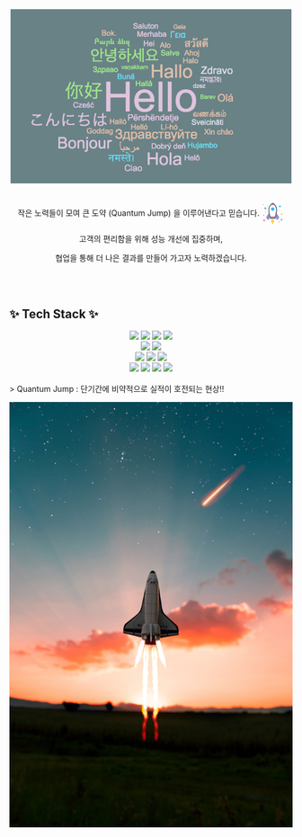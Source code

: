 <div align="center">
  <img src="./greeting.png" alt="Greeting Image" width="500">
</div>
<br>
<div align="center">
  <p>
    작은 노력들이 모여 큰 도약 (Quantum Jump) 을 이루어낸다고 믿습니다. 
    <img src="./space.png" alt="Space Icon" style="width: 40px; height: 40px; vertical-align: middle;">
  </p>
  <p>고객의 편리함을 위해 성능 개선에 집중하며,</p>  
  <p>협업을 통해 더 나은 결과를 만들어 가고자 노력하겠습니다.</p>   
</div>
<br>
<br>
<h2>✨ Tech Stack ✨</h2>
<div align="center">
  <img src="https://img.shields.io/badge/Java-007396?style=for-the-badge&logo=java&logoColor=white" />
  <img src="https://img.shields.io/badge/Spring-6DB33F?style=for-the-badge&logo=spring&logoColor=white" />
  <img src="https://img.shields.io/badge/JPA-FF6F00?style=for-the-badge&logo=hibernate&logoColor=white" />
  <img src="https://img.shields.io/badge/QueryDSL-4479A1?style=for-the-badge&logo=apache&logoColor=white" />
</div>
<div align="center">
  <img src="https://img.shields.io/badge/Python-3776AB?style=for-the-badge&logo=python&logoColor=white" />
  <img src="https://img.shields.io/badge/Django-092E20?style=for-the-badge&logo=django&logoColor=white" />
</div>
<div align="center">
  <img src="https://img.shields.io/badge/MySQL-4479A1?style=for-the-badge&logo=mysql&logoColor=white" />
  <img src="https://img.shields.io/badge/Redis-DC382D?style=for-the-badge&logo=redis&logoColor=white" />
  <img src="https://img.shields.io/badge/Elasticsearch-005571?style=for-the-badge&logo=elasticsearch&logoColor=white" />
</div>
<div align="center">
  <img src="https://img.shields.io/badge/HTML-E34F26?style=for-the-badge&logo=html5&logoColor=white" />
  <img src="https://img.shields.io/badge/CSS-1572B6?style=for-the-badge&logo=css3&logoColor=white" />
  <img src="https://img.shields.io/badge/JavaScript-F7DF1E?style=for-the-badge&logo=javascript&logoColor=black" />
  <img src="https://img.shields.io/badge/React-61DAFB?style=for-the-badge&logo=react&logoColor=black" />
</div>


<br>
> Quantum Jump : 단기간에 비약적으로 실적이 호전되는 현상!! 

![image](./spaceship.jpg)










